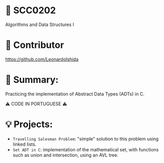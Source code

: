 # 🔗 SCC0202
Algorithms and Data Structures I
# 🤝 Contributor
https://github.com/LeonardoIshida
# 📖 Summary:
Practicing the implementation of Abstract Data Types (ADTs) in C.
  
  :warning: CODE IN PORTUGUESE :warning:
  
# 💡 Projects:
- `Travelling Salesman Problem`: "simple" solution to this problem using linked lists. 
- `Set ADT in C`: implementation of the mathematical set, with functions such as union and intersection, using an AVL tree.

